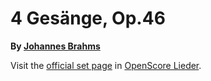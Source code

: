 
# 4 Gesänge, Op.46

__By [Johannes Brahms](..)__

Visit the [official set page] in [OpenScore Lieder].

[official set page]: https://musescore.com/openscore-lieder-corpus/sets/5071658
[OpenScore Lieder]: https://musescore.com/openscore-lieder-corpus
